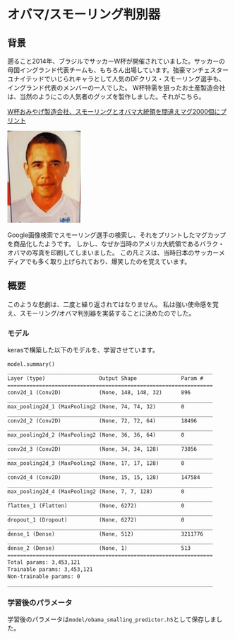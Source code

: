 # オバマ/スモーリング判別器
## 背景
遡ること2014年、ブラジルでサッカーW杯が開催されていました。サッカーの母国イングランド代表チームも、もちろん出場しています。強豪マンチェスターユナイテッドでいじられキャラとして人気のDFクリス・スモーリング選手も、イングランド代表のメンバーの一人でした。
W杯特需を狙ったお土産製造会社は、当然のようにこの人気者のグッズを製作しました。それがこちら。

[W杯おみやげ製造会社、スモーリングとオバマ大統領を間違えマグ2000個にプリント](https://www.soccer-king.jp/news/world/wc/20140624/204844.html)

![](work/Obama_or_Smalling.jpg)

Google画像検索でスモーリング選手の検索し、それをプリントしたマグカップを商品化したようです。
しかし、なぜか当時のアメリカ大統領であるバラク・オバマの写真を印刷してしまいました。
この凡ミスは、当時日本のサッカーメディアでも多く取り上げられており、爆笑したのを覚えています。

## 概要
このような悲劇は、二度と繰り返されてはなりません。
私は強い使命感を覚え、スモーリング/オバマ判別器を実装することに決めたのでした。

### モデル
kerasで構築した以下のモデルを、学習させています。
```
model.summary()
_________________________________________________________________
Layer (type)                 Output Shape              Param #   
=================================================================
conv2d_1 (Conv2D)            (None, 148, 148, 32)      896       
_________________________________________________________________
max_pooling2d_1 (MaxPooling2 (None, 74, 74, 32)        0         
_________________________________________________________________
conv2d_2 (Conv2D)            (None, 72, 72, 64)        18496     
_________________________________________________________________
max_pooling2d_2 (MaxPooling2 (None, 36, 36, 64)        0         
_________________________________________________________________
conv2d_3 (Conv2D)            (None, 34, 34, 128)       73856     
_________________________________________________________________
max_pooling2d_3 (MaxPooling2 (None, 17, 17, 128)       0         
_________________________________________________________________
conv2d_4 (Conv2D)            (None, 15, 15, 128)       147584    
_________________________________________________________________
max_pooling2d_4 (MaxPooling2 (None, 7, 7, 128)         0         
_________________________________________________________________
flatten_1 (Flatten)          (None, 6272)              0         
_________________________________________________________________
dropout_1 (Dropout)          (None, 6272)              0         
_________________________________________________________________
dense_1 (Dense)              (None, 512)               3211776   
_________________________________________________________________
dense_2 (Dense)              (None, 1)                 513       
=================================================================
Total params: 3,453,121
Trainable params: 3,453,121
Non-trainable params: 0
_________________________________________________________________
```

### 学習後のパラメータ
学習後のパラメータは`model/obama_smalling_predictor.h5`として保存しました。
